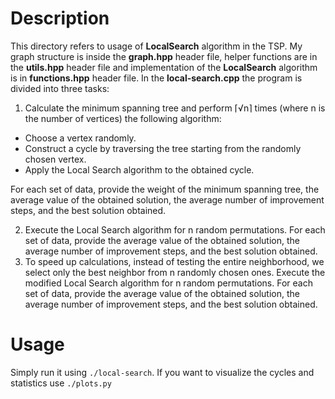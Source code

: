# Description
This directory refers to usage of **LocalSearch** algorithm in the TSP. My graph structure is inside the **graph.hpp** header file, helper functions are in the **utils.hpp** header file and
implementation of the **LocalSearch** algorithm is in **functions.hpp** header file. In the **local-search.cpp** the program is divided into three tasks:
1. Calculate the minimum spanning tree and perform ⌈√n⌉ times (where n is the number of vertices) the following algorithm:
  - Choose a vertex randomly.
  - Construct a cycle by traversing the tree starting from the randomly chosen vertex.
  - Apply the Local Search algorithm to the obtained cycle.

For each set of data, provide the weight of the minimum spanning tree, the average value of the obtained solution, the average number of improvement steps, and the best solution obtained.

2. Execute the Local Search algorithm for n random permutations. For each set of data, provide the average value of the obtained solution, the average number of improvement steps, and the best solution obtained.
3. To speed up calculations, instead of testing the entire neighborhood, we select only the best neighbor from n randomly chosen ones. Execute the modified Local Search algorithm for n random permutations. For each set of data, provide the average value of the obtained solution, the average number of improvement steps, and the best solution obtained.
# Usage
Simply run it using `./local-search`. If you want to visualize the cycles and statistics use `./plots.py`
